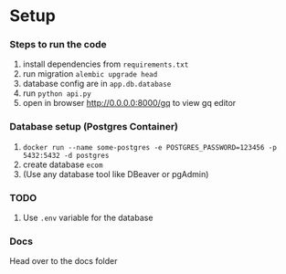 # Setup

### Steps to run the code

1. install dependencies from `requirements.txt`
2. run migration `alembic upgrade head`
3. database config are in `app.db.database`
4. run `python api.py`
5. open in browser http://0.0.0.0:8000/gq to view gq editor

### Database setup (Postgres Container)

1. `docker run --name some-postgres -e POSTGRES_PASSWORD=123456 -p 5432:5432 -d postgres`
2. create database `ecom`
3. (Use any database tool like DBeaver or pgAdmin)

### TODO

1. Use `.env` variable for the database

### Docs

Head over to the docs folder
